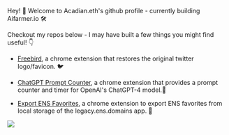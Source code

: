 Hey! 👋 Welcome to Acadian.eth's github profile - currently building Aifarmer.io 🛠️

Checkout my repos below - I may have built a few things you might find useful! 👇



- [Freebird](https://github.com/devacadian/Freebird-Twitter-Logo-Restorer), a chrome extension that restores the original twitter logo/favicon. 🐦

- [ChatGPT Prompt Counter](https://github.com/devacadian/GPTCounter), a chrome extension that provides a prompt counter and timer for OpenAI's ChatGPT-4 model.🤖 

- [Export ENS Favorites](https://github.com/devacadian/Export-ENS-Favorites), a chrome extension to export ENS favorites from local storage of the legacy.ens.domains app. 📃


![](https://komarev.com/ghpvc/?username=devacadian&color=5d5d5d)
